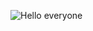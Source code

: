 ![Hello everyone](https://capsule-render.vercel.app/api?type=wave&color=auto&height=300&section=header&text=capsule%20render&fontSize=90)
